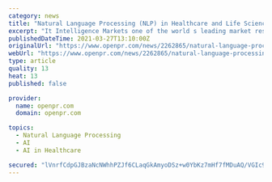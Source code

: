 ```yaml
---
category: news
title: "Natural Language Processing (NLP) in Healthcare and Life Sciences Market Analysis, Segmentation, Key Players, Opportunities And Forecast 2021-2028"
excerpt: "It Intelligence Markets one of the world s leading market research firms has rolled out a new report on Natural Language Processing NLP in Healthcare and Life Sciences market The report is integrated with crucial insights on the market which"
publishedDateTime: 2021-03-27T13:10:00Z
originalUrl: "https://www.openpr.com/news/2262865/natural-language-processing-nlp-in-healthcare-and-life"
webUrl: "https://www.openpr.com/news/2262865/natural-language-processing-nlp-in-healthcare-and-life"
type: article
quality: 13
heat: 13
published: false

provider:
  name: openpr.com
  domain: openpr.com

topics:
  - Natural Language Processing
  - AI
  - AI in Healthcare

secured: "lVnrfCdpGJBzaNcNWhhPZJf6CLaqGkAmyoDSz+w0YbKz7mHf7fMDuAQ/VGIc9FVeV9ZtI5tMp57iTj0WWerGXAlDwMWfOn7qyF+DkFf7BozN19hq8KZhT8Zlo/oDCzXDu8q4tyXcR2ndQHkMHqPnXDWPxxHwcTbuuUDcZueiw7pI4K5A3JDKiIXRdxHWc+X7Fq6f6LNHR/gta0XzIGN/hv3U5zr6WncAl+OSOA/83jAhfo5EpAYXNN0XuS5Fyb0Re0ZOE+O6m01TcZjbNqcqZJbhnx/2uOdob7O2eDOEhXphbrpQpBz0sNotBbZmBSi6LhUXFC4QPEm8v+7eCaMtCbByYzGr6s+fcNIhkw63bbY=;CnwSOraXcY8+FjK1loZ5Ug=="
---
```



